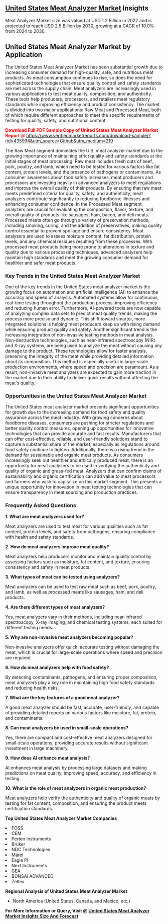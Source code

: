 <h2><a href="https://www.verifiedmarketreports.com/download-sample/?rid=435994&amp;utm_source=Github&amp;utm_medium=219" target="_blank">United States Meat Analyzer Market</a> Insights</h2><p>Meat Analyzer Market size was valued at USD 1.2 Billion in 2022 and is projected to reach USD 2.5 Billion by 2030, growing at a CAGR of 10.0% from 2024 to 2030.</p><p> <h2>United States Meat Analyzer Market by Application</h2> <p>The United States Meat Analyzer Market has seen substantial growth due to increasing consumer demand for high-quality, safe, and nutritious meat products. As meat consumption continues to rise, so does the need for sophisticated technologies that ensure quality control and safety standards are met across the supply chain. Meat analyzers are increasingly used in various applications to test meat quality, composition, and authenticity. These tools help producers, processors, and retailers meet regulatory standards while improving efficiency and product consistency. The market is divided into two major applications: Raw Meat and Processed Meat, both of which require different approaches to meet the specific requirements of testing for quality, safety, and nutritional content. <p><span class=""><span style="color: #ff0000;"><strong>Download Full PDF Sample Copy of United States Meat Analyzer Market Report</strong> @ </span><a href="https://www.verifiedmarketreports.com/download-sample/?rid=435994&amp;utm_source=Github&amp;utm_medium=219" target="_blank">https://www.verifiedmarketreports.com/download-sample/?rid=435994&amp;utm_source=Github&amp;utm_medium=219</a></span></p> The Raw Meat segment dominates the U.S. meat analyzer market due to the growing importance of maintaining strict quality and safety standards at the initial stages of meat processing. Raw meat includes fresh cuts of beef, pork, poultry, and lamb, which need to be tested for various factors like fat content, protein levels, and the presence of pathogens or contaminants. As consumer awareness about food safety increases, meat producers and processors are investing heavily in advanced analyzers to meet regulations and improve the overall quality of their products. By ensuring that raw meat meets predefined criteria for quality, safety, and authenticity, meat analyzers contribute significantly to reducing foodborne illnesses and enhancing consumer confidence. In the Processed Meat segment, analyzers are crucial for evaluating the composition, flavor, texture, and overall quality of products like sausages, ham, bacon, and deli meats. Processed meats often go through a variety of preservation methods, including smoking, curing, and the addition of preservatives, making quality control essential to prevent spoilage and ensure consistency. Meat analyzers are used to assess moisture content, fat distribution, protein levels, and any chemical residues resulting from these processes. With processed meat products being more prone to alterations in texture and quality due to various processing techniques, advanced analyzers help maintain high standards and meet the growing consumer demand for healthier and safer meat products. <h3>Key Trends in the United States Meat Analyzer Market</h3> <p>One of the key trends in the United States meat analyzer market is the growing focus on automation and artificial intelligence (AI) to enhance the accuracy and speed of analysis. Automated systems allow for continuous, real-time testing throughout the production process, improving efficiency and reducing human error. Furthermore, AI-powered tools are now capable of analyzing complex data sets to predict meat quality trends, making the process more precise and dynamic. This shift toward smarter, more integrated solutions is helping meat producers keep up with rising demand while ensuring product quality and safety. Another significant trend is the increasing integration of non-invasive testing methods in meat analysis. Non-destructive technologies, such as near-infrared spectroscopy (NIR) and X-ray systems, are being used to analyze the meat without causing any damage to the product. These technologies allow for faster analysis, preserving the integrity of the meat while providing detailed information about its composition. This method is especially useful in large-scale production environments, where speed and precision are paramount. As a result, non-invasive meat analyzers are expected to gain more traction in the market due to their ability to deliver quick results without affecting the meat's quality. <h3>Opportunities in the United States Meat Analyzer Market</h3> <p>The United States meat analyzer market presents significant opportunities for growth due to the increasing demand for food safety and quality assurance across the meat industry. With growing concerns about foodborne diseases, consumers are pushing for stricter regulations and better quality control measures, opening up opportunities for innovative technologies that can provide accurate and fast results. Manufacturers that can offer cost-effective, reliable, and user-friendly solutions stand to capture a substantial share of the market, especially as regulations around food safety continue to tighten. Additionally, there is a rising trend in the demand for sustainable and organic meat products. As consumers increasingly seek out healthier and ethically produced meat, there is an opportunity for meat analyzers to be used in verifying the authenticity and quality of organic and grass-fed meat. Analyzers that can confirm claims of sustainability and organic certification can add value to meat processors and farmers who wish to capitalize on this market segment. This presents a unique opportunity for innovation in meat testing technologies that can ensure transparency in meat sourcing and production practices. <h3>Frequently Asked Questions</h3> <p><b>1. What are meat analyzers used for?</b></p> <p>Meat analyzers are used to test meat for various qualities such as fat content, protein levels, and safety from pathogens, ensuring compliance with health and safety standards.</p> <p><b>2. How do meat analyzers improve meat quality?</b></p> <p>Meat analyzers help producers monitor and maintain quality control by assessing factors such as moisture, fat content, and texture, ensuring consistency and safety in meat products.</p> <p><b>3. What types of meat can be tested using analyzers?</b></p> <p>Meat analyzers can be used to test raw meat such as beef, pork, poultry, and lamb, as well as processed meats like sausages, ham, and deli products.</p> <p><b>4. Are there different types of meat analyzers?</b></p> <p>Yes, meat analyzers vary in their methods, including near-infrared spectroscopy, X-ray imaging, and chemical testing systems, each suited for different testing needs.</p> <p><b>5. Why are non-invasive meat analyzers becoming popular?</b></p> <p>Non-invasive analyzers offer quick, accurate testing without damaging the meat, which is crucial for large-scale operations where speed and precision are required.</p> <p><b>6. How do meat analyzers help with food safety?</b></p> <p>By detecting contaminants, pathogens, and ensuring proper composition, meat analyzers play a key role in maintaining high food safety standards and reducing health risks.</p> <p><b>7. What are the key features of a good meat analyzer?</b></p> <p>A good meat analyzer should be fast, accurate, user-friendly, and capable of providing detailed reports on various factors like moisture, fat, protein, and contaminants.</p> <p><b>8. Can meat analyzers be used in small-scale operations?</b></p> <p>Yes, there are compact and cost-effective meat analyzers designed for small-scale operations, providing accurate results without significant investment in large machinery.</p> <p><b>9. How does AI enhance meat analysis?</b></p> <p>AI enhances meat analysis by processing large datasets and making predictions on meat quality, improving speed, accuracy, and efficiency in testing.</p> <p><b>10. What is the role of meat analyzers in organic meat production?</b></p> <p>Meat analyzers help verify the authenticity and quality of organic meats by testing for fat content, composition, and ensuring the product meets certification standards.</p> </p><p><strong>Top United States Meat Analyzer Market Companies</strong></p><div data-test-id=""><p><li>FOSS</li><li> CEM</li><li> Perten Instruments</li><li> Bruker</li><li> NDC Technologies</li><li> Marel</li><li> Eagle PI</li><li> Next Instruments</li><li> GEA</li><li> BONSAI ADVANCED</li><li> Zeltex</li></p><div><strong>Regional Analysis of&nbsp;United States Meat Analyzer Market</strong></div><ul><li dir="ltr"><p dir="ltr">North America&nbsp;(United States, Canada, and Mexico, etc.)</p></li></ul><p><strong>For More Information or Query, Visit @&nbsp;</strong><strong><a href="https://www.verifiedmarketreports.com/product/meat-analyzer-market/?utm_source=Github&amp;utm_medium=219" target="_blank">United States Meat Analyzer Market Insights Size And Forecast</a></strong></p></div>
